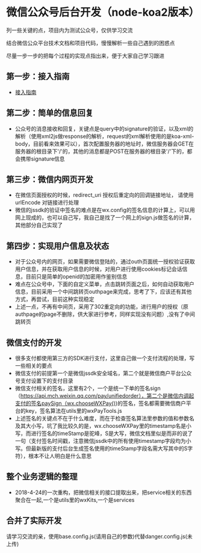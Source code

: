 # 微信公众号后台开发（node-koa2版本）

列一些关键的点，项目内为测试公众号，仅供学习交流

结合微信公众平台技术文档和项目代码，慢慢解析一些自己遇到的困惑点

尽量一步一步的把每个过程的实现点指出来，便于大家自己学习跟进

## 第一步：接入指南

- [接入指南](https://mp.weixin.qq.com/wiki?t=resource/res_main&id=mp1421135319)

## 第二步：简单的信息回复

- 公众号的消息接收和回复，关键点是query中的signature的验证，以及xml的解析（使用xml2js做response的解析，request的xml解析使用的是koa-xml-body，目前看来效果可以），首次配置服务器的地址时，微信服务器会GET在服务器的根目录下'/'的，其他的消息都是POST在服务器的根目录'/'下的，都会携带signature信息

## 第三步：微信内网页开发

- 在微信页面授权的时候，redirect_uri 授权后重定向的回调链接地址， 请使用 urlEncode 对链接进行处理
- 微信的jssdk的验证中签名的难点是在wx.config的签名信息的计算上，可以用网上现成的，也可以自己写，我自己是找了一个网上的sign.js做签名的计算，其他部分自己实现了

## 第四步：实现用户信息及状态

- 对于公众号内的网页，如果需要微信登陆的，通过outh页面统一授权验证获取用户信息，并在获取用户信息的时候，对用户进行使用cookies标记会话信息，目前只是简单的openid的加密用作鉴别信息
- 难点在公众号中，下面的自定义菜单，点击跳转页面之后，如何自动获取用户信息，目前采用一个中间跳转页outhpage来完成，思考了下，应该还有其他方式，再尝试，目前这种实现稳定
- 上述一点，不再有中间页，采用了302重定向的功能，进行用户的授权（原authpage的page不删除，供大家进行参考，同样实现没有问题）,没有了中间跳转页

## 微信支付的开发

- 很多支付都使用第三方的SDK进行支付，这里自己做一个支付流程的处理，写一些相关的要点
- 微信支付的前提第一个是微信jssdk安全域名，第二个就是微信商户平台公众号支付设置下的支付目录
- 微信支付相关的签名，这里有2个，一个是统一下单的签名sign（https://api.mch.weixin.qq.com/pay/unifiedorder），第二个是微信内调起支付的签名paySign（wx.chooseWXPay())的签名，签名都需要微信商户平台的key，签名算法在utils里的wxPayTools.js
- 上述签名的关键点不在于什么难度，而在于检查签名算法里参数的值和参数名及其大小写，坑了我比较久的是，wx.chooseWXPay里的timestamp名是小写，而进行签名的timeStamp是驼峰，S是大写，微信文档里似是而非的说了一句（支付签名时间戳，注意微信jssdk中的所有使用timestamp字段均为小写。但最新版的支付后台生成签名使用的timeStamp字段名需大写其中的S字符），根本不让人明白是什么意思

## 整个业务逻辑的整理

- 2018-4-24的一次重构，把微信相关的接口提取出来，把service相关的东西聚合在一起,一个是utils里的wxKits,一个是services

## 合并了实际开发

请学习交流的亲，使用base.config.js(请用自己的参数)代替danger.config.js(未上传)